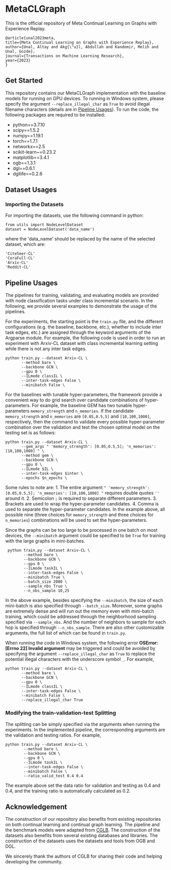 # MetaCLGraph

 This is the official repository of Meta Continual Learning on Graphs with Experience Replay.

  ```
 @article{unal2023meta,
  title={Meta Continual Learning on Graphs with Experience Replay},
  author={Unal, Altay and Akg{\"u}l, Abdullah and Kandemir, Melih and Unal, Gozde},
  journal={Transactions on Machine Learning Research},
  year={2023}
 }
 ```

 ## Get Started
 
 This repository contains our MetaCLGraph implementation with the baseline models for running on GPU devices. To running in Windows system, please specify the argument ```--replace_illegal_char``` as ```True``` to avoid illegal filename characters (details are in <a href="#Pipeline-Usages">Pipeline Usages</a>). To run the code, the following packages are required to be installed:
 
* python==3.7.10
* scipy==1.5.2
* numpy==1.19.1
* torch==1.7.1
* networkx==2.5
* scikit-learn~=0.23.2
* matplotlib==3.4.1
* ogb==1.3.1
* dgl==0.6.1
* dgllife==0.2.6

 
 ## Dataset Usages
 
 ### Importing the Datasets
 For importing the datasets, use the following command in python:
 
 ```
 from utils import NodeLevelDataset
 dataset = NodeLevelDataset('data_name')
```
 
 where the 'data_name' should be replaced by the name of the selected dataset, which are:
 
 ```
 'CiteSeer-CL'
 'CoraFull-CL'
 'Arxiv-CL'
 'Reddit-CL'
 ```

 ## Pipeline Usages
 
 The pipelines for training, validating, and evaluating models are provided with node classification tasks under class incremental scenario. In the following, we provide several examples to demonstrate the usage of the pipelines.
 
 For the experiments, the starting point is the ```train.py``` file, and the different configurations (e.g. the baseline, backbone, etc.), whether to include inter task edges, etc.) are assigned through the keyword arguments of the Argparse module. For example, the following code is used in order to run an experiment with Arxiv-CL dataset with class incremental learning setting while there is not any inter task edges.
 
 ```
 python train.py --dataset Arxiv-CL \
        --method bare \
        --backbone GCN \
        --gpu 0 \
        --ILmode classIL \
        --inter-task-edges False \
        --minibatch False \
 ```

For the baselines with tunable hyper-parameters, the framework provide a convenient way to do grid search over candidate combinations of hyper-parameters. For example, the baseline GEM has two tunable hyper-parameters ```memory_strength``` and ```n_memories```. If the candidate ```memory_strength``` and ```n_memories``` are ```[0.05,0.5,5]``` and ```[10,100,1000]```, respectively, then the command to validate every possible hyper-parameter combination over the validation and test the chosen optimal model on the testing set is as follows:
```
python train.py --dataset Arxiv-CL \
       --gem_args " 'memory_strength': [0.05,0.5,5]; 'n_memories': [10,100,1000] " \
       --method gem \
       --backbone GCN \
       --gpu 0 \
       --ILmode $IL \
       --inter-task-edges $inter \
       --epochs $n_epochs \
```
Some rules to note are: 1. The entire argument ```" 'memory_strength': [0.05,0.5,5]; 'n_memories': [10,100,1000] "``` requires double quotes ``` '' ``` around it. 2. Semicolon ```;``` is required to separate different parameters. 3. Brackets are used to wrap the hyper-parameter candidates. 4. Comma is used to separate the hyper-parameter candidates.
In the example above, all possible nine (three choices for ```memory_strength``` and three choices for ```n_memories```) combinations will be used to set the hyper-parameters.

Since the graphs can be too large to be processed in one batch on most devices, the ```--minibatch``` argument could be specified to be ```True``` for training with the large graphs in mini-batches.
```
 python train.py --dataset Arxiv-CL \
        --method bare \
        --backbone GCN \
        --gpu 0 \
        --ILmode taskIL \
        --inter-task-edges False \
        --minibatch True \
        --batch_size 2000 \
        --sample_nbs True \
        --n_nbs_sample 10,25
 ```
In the above example, besides specifying the ```--minibatch```, the size of each mini-batch is also specified through ```--batch_size```. Moreover, some graphs are extremely dense and will run out the memory even with mini-batch training, which could be addressed through the neighborhood sampling specified via ```--sample_nbs```. And the number of neighbors to sample for each hop is specified through ```--n_nbs_sample```.
There are also other customizable arguments, the full list of which can be found in ```train.py```.

When running the code in Windows system, the following error **OSError: [Errno 22] Invalid argument** may be triggered and could be avoided by specifying the argument ```--replace_illegal_char``` as ```True``` to replace the potential illegal characters with the underscore symbol ```_```. For example,
 ```
 python train.py --dataset Arxiv-CL \
        --method bare \
        --backbone GCN \
        --gpu 0 \
        --ILmode classIL \
        --inter-task-edges False \
        --minibatch False \
        --replace_illegal_char True 
 ```

### Modifying the train-validation-test Splitting

The splitting can be simply specified via the arguments when running the experiments. In the implemented pipeline, the corresponding arguments are the validation and testing ratios. For example,

```
python train.py --dataset Arxiv-CL \
        --method bare \
        --backbone GCN \
        --gpu 0 \
        --ILmode taskIL \
        --inter-task-edges False \
        --minibatch False \
        --ratio_valid_test 0.4 0.4
```

The example above set the data ratio for validation and testing as 0.4 and 0.4, and the training ratio is automatically calculated as 0.2.

 ## Acknowledgement
 The construction of our repository also benefits from existing repositories on both continual learning and continual graph learning. The pipeline and the benchmark models were adapted from [CGLB](https://github.com/QueuQ/CGLB). The construction of the datasets also benefits from several existing databases and libraries. The construction of the datasets uses the datasets and tools from OGB and DGL. 

We sincerely thank the authors of CGLB for sharing their code and helping developing the community.
